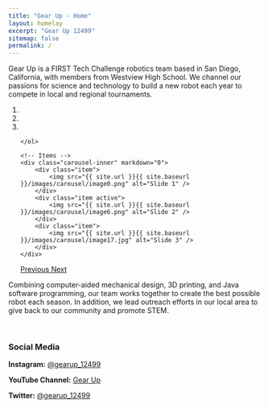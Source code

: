 ```yaml
---
title: "Gear Up - Home"
layout: homelay
excerpt: "Gear Up 12499"
sitemap: false
permalink: /
---
```


Gear Up is a FIRST Tech Challenge robotics team based in San Diego, California, with members from Westview High School. We channel our passions for science and technology to build a new robot each year to compete in local and regional tournaments. 

<div markdown="0" id="carousel" class="carousel slide" data-ride="carousel" data-interval="4000" data-pause="hover" >
    <!-- Menu -->
    <ol class="carousel-indicators">
        <li data-target="#carousel" data-slide-to="0" class="active"></li>
        <li data-target="#carousel" data-slide-to="1"></li>
        <li data-target="#carousel" data-slide-to="2"></li>

    </ol>

    <!-- Items -->
    <div class="carousel-inner" markdown="0">
        <div class="item">
            <img src="{{ site.url }}{{ site.baseurl }}/images/carousel/image0.png" alt="Slide 1" />
        </div>
        <div class="item active">
            <img src="{{ site.url }}{{ site.baseurl }}/images/carousel/image6.png" alt="Slide 2" />
        </div>
        <div class="item">
            <img src="{{ site.url }}{{ site.baseurl }}/images/carousel/image17.jpg" alt="Slide 3" />
        </div>
    </div>
  <a class="left carousel-control" href="#carousel" role="button" data-slide="prev">
    <span class="glyphicon glyphicon-chevron-left" aria-hidden="true"></span>
    <span class="sr-only">Previous</span>
  </a>
  <a class="right carousel-control" href="#carousel" role="button" data-slide="next">
    <span class="glyphicon glyphicon-chevron-right" aria-hidden="true"></span>
    <span class="sr-only">Next</span>
  </a>
</div>


Combining computer-aided mechanical design, 3D printing, and Java software programming, our team works together to create the best possible robot each season. In addition, we lead outreach efforts in our local area to give back to our community and promote STEM.

<br>

### Social Media

**Instagram:** [@gearup_12499](https://www.instagram.com/gearup_12499/)

**YouTube Channel:** [Gear Up](https://www.youtube.com/channel/UCO8Uq6jTFN_uF80hEzFgdQA)

**Twitter:** [@gearup_12499](https://twitter.com/gearup_12499)

